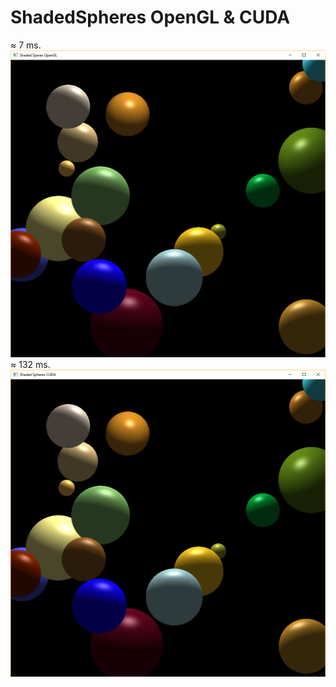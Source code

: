 # ShadedSpheres OpenGL & CUDA
≈ 7 ms.
![](/screenshots/OpenGL.png)
≈ 132 ms.
![](/screenshots/CUDA.png)
